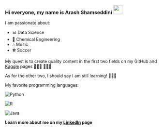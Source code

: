 ### Hi everyone, my name is Arash Shamseddini <img src="https://raw.githubusercontent.com/MartinHeinz/MartinHeinz/master/wave.gif" width="30px">

I am passionate about:

- 📊 Data Science
- 📐 Chemical Engineering
- 🎶 Music
- ⚽ Soccer

My quest is to create quality content in the first two fields on my GitHub and [Kaggle](https://www.kaggle.com/arashshamseddini) pages 💪💪💪 🚀🚀🚀

As for the other two, I should say I am still learning! 🤞🤞🤞

My favorite programming languages:

![Python](https://img.shields.io/badge/python-3670A0?style=for-the-badge&logo=python&logoColor=ffdd54)

![R](https://img.shields.io/badge/r-%23276DC3.svg?style=for-the-badge&logo=r&logoColor=white)

![Java](https://img.shields.io/badge/java-%23ED8B00.svg?style=for-the-badge&logo=java&logoColor=white)

**Learn more about me on my [LinkedIn](https://www.linkedin.com/in/arash-shamseddini/) page**
